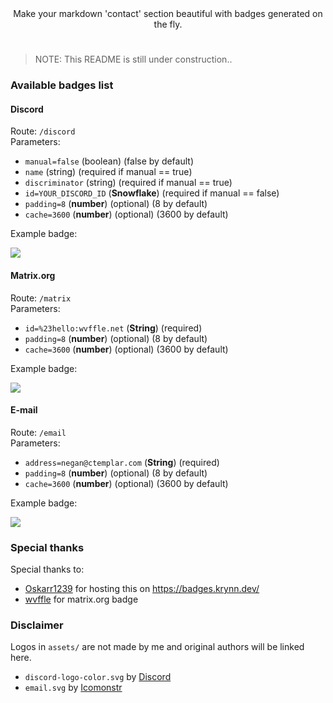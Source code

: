 <div align="center">
Make your markdown 'contact' section beautiful with badges generated on the fly.
</div>

#
> NOTE: This README is still under construction..
### Available badges list

#### Discord
Route: `/discord`  
Parameters:
 - `manual=false` (boolean) (false by default)
 - `name` (string) (required if manual == true)
 - `discriminator` (string) (required if manual == true)
 - `id=YOUR_DISCORD_ID` (**Snowflake**) (required if manual == false)
 - `padding=8` (**number**) (optional) (8 by default)
 - `cache=3600` (**number**) (optional) (3600 by default)
  
Example badge:

<img src="https://badges.krynn.dev/discord?id=683285092336271364&padding=8">

#### Matrix.org
Route: `/matrix`  
Parameters:
 - `id=%23hello:wvffle.net` (**String**) (required)
 - `padding=8` (**number**) (optional) (8 by default)
 - `cache=3600` (**number**) (optional) (3600 by default)

Example badge:

<img src="https://badges.krynn.dev/matrix?id=%23hello:wvffle.net&padding=8">

#### E-mail

Route: `/email`  
Parameters:
 - `address=negan@ctemplar.com` (**String**) (required)
 - `padding=8` (**number**) (optional) (8 by default)
 - `cache=3600` (**number**) (optional) (3600 by default)

Example badge:

<img src="https://badges.krynn.dev/email?address=negan@ctemplar.com&padding=8">

### Special thanks

Special thanks to:
- [Oskarr1239](https://github.com/Oskarr1239) for hosting this on https://badges.krynn.dev/
- [wvffle](https://github.com/wvffle) for matrix.org badge

### Disclaimer
Logos in `assets/` are not made by me and original authors will be linked here.
- `discord-logo-color.svg` by [Discord](https://discord.com/branding)
- `email.svg` by [Icomonstr](https://iconmonstr.com/email-2-svg/)
